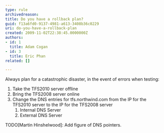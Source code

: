 ```yaml
---
type: rule
archivedreason: 
title: Do you have a rollback plan?
guid: f13a6fd0-9137-4981-a613-3408b36c0229
uri: do-you-have-a-rollback-plan
created: 2009-11-02T22:38:45.0000000Z
authors:
- id: 1
  title: Adam Cogan
- id: 3
  title: Eric Phan
related: []

---
```




  <p>Always plan for a catastrophic disaster, in the event of errors when testing&#58;</p>
<ol>
    <li>Take the&#160;TFS2010 server offline </li>
    <li>Bring the TFS2008 server online </li>
    <li>Change the DNS entries for tfs.northwind.com from the IP for the TFS2010 server to the IP for the TFS2008 server
    <ol>
        <li>Internal DNS Server </li>
        <li>External DNS Server </li>
    </ol>
    </li>
</ol>
<p>TODO[Martin Hinshelwood]&#58; Add figure of DNS pointers.</p>

<br><excerpt class='endintro'></excerpt><br>



